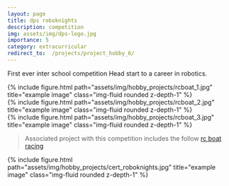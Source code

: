 ```yaml
---
layout: page
title: dps roboknights
description: competition
img: assets/img/dps-logo.jpg
importance: 5
category: extracurricular
redirect_to:  /projects/project_hobby_6/
---
```



First ever inter school competition
Head start to a career in robotics.

<div class="row">
    <div class="col-sm mt-3 mt-md-0">
        {% include figure.html path="assets/img/hobby_projects/rcboat_1.jpg" title="example image" class="img-fluid rounded z-depth-1" %}
    </div>
    <div class="col-sm mt-3 mt-md-0">
        {% include figure.html path="assets/img/hobby_projects/rcboat_2.jpg" title="example image" class="img-fluid rounded z-depth-1" %}
    </div>
    <div class="col-sm mt-3 mt-md-0">
        {% include figure.html path="assets/img/hobby_projects/rcboat_3.jpg" title="example image" class="img-fluid rounded z-depth-1" %}
    </div>
</div>

> Associated project with this competition includes the follow <a href="{{ page.redirect_to }}">rc boat racing</a>

<div class="col-sm mt-3 mt-md-0">
    {% include figure.html path="assets/img/hobby_projects/cert_roboknights.jpg" title="example image" class="img-fluid rounded z-depth-1" %}
</div>
